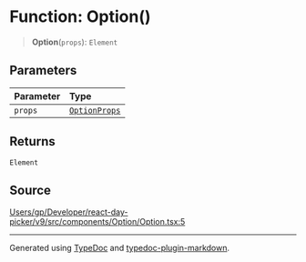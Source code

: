 # Function: Option()

> **Option**(`props`): `Element`

## Parameters

| Parameter | Type |
| :------ | :------ |
| `props` | [`OptionProps`](/api/type-aliases/OptionProps.md) |

## Returns

`Element`

## Source

[Users/gp/Developer/react-day-picker/v9/src/components/Option/Option.tsx:5](https://github.com/gpbl/react-day-picker/blob/005599683/src/components/Option/Option.tsx#L5)

***

Generated using [TypeDoc](https://typedoc.org) and [typedoc-plugin-markdown](https://typedoc-plugin-markdown.org).
